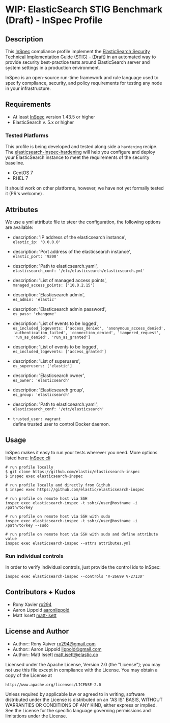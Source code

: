 # WIP: ElasticSearch STIG Benchmark (Draft) - InSpec Profile

## Description

This [InSpec](https://github.com/chef/inspec) compliance profile implement the [ElasticSearch Security Technical Implementation Guide (STIG) - (Draft) ](https://github.com/elastic/elasticsearch-inspec) in an automated way to provide security best-practice tests around ElasticSearch server and system settings in a production environment.

InSpec is an open-source run-time framework and rule language used to specify compliance, security, and policy requirements for testing any node in your infrastructure.

## Requirements

* At least [InSpec](http://inspec.io/) version 1.43.5 or higher
* ElasticSearch v. 5.x or higher

### Tested Platforms

This profile is being developed and tested along side a `hardening` recipe. The [elasticsearch-inspec-hardening](https://github.com/elastic/elasticsearch-inspec-hardening) will help you configure and deploy your ElasticSearch instance to meet the requirements of the security baseline.

- CentOS 7
- RHEL 7

It should work on other platforms, however, we have not yet formally tested it
(PR's welcome) .

## Attributes

We use a yml attribute file to steer the configuration, the following options are available:

  * description: 'IP address of the elasticsearch instance',  
    `elastic_ip: '0.0.0.0'`

  * description: 'Port address of the elasticsearch instance',  
    `elastic_port: '9200'`

  * description: 'Path to elasticsearch.yaml',  
  `elasticsearch_conf: '/etc/elasticsearch/elasticsearch.yml'`

  * description: 'List of managed access points',  
  `managed_access_points: ['10.0.2.15']`

  * description: 'Elasticsearch admin',  
  `es_admin: 'elastic'`

  * description: 'Elasticsearch admin password',  
  `es_pass: 'changeme'`

  * description: 'List of events to be logged',  
  `es_included_logevents:
    ['access_denied',
     'anonymous_access_denied',
     'authentication_failed',
     'connection_denied',
     'tampered_request',
     'run_as_denied',
     'run_as_granted']`

  * description: 'List of events to be logged',  
  `es_included_logevents: ['access_granted']`

  * description: 'List of superusers',  
  `es_superusers: ['elastic']`

  * description: 'Elasticsearch owner',  
  `es_owner: 'elasticsearch'`

  * description: 'Elasticsearch group',  
   `es_group: 'elasticsearch'`

  * description: 'Path to elasticsearch.yaml',  
    `elasticsearch_conf: '/etc/elasticsearch'`

  * `trusted_user: vagrant`  
    define trusted user to control Docker daemon.

## Usage

InSpec makes it easy to run your tests wherever you need. More options listed here: [InSpec cli](http://inspec.io/docs/reference/cli/)

```
# run profile locally
$ git clone https://github.com/elastic/elasticsearch-inspec
$ inspec exec elasticsearch-inspec

# run profile locally and directly from Github
$ inspec exec https://github.com/elastic/elasticsearch-inspec

# run profile on remote host via SSH
inspec exec elasticsearch-inspec -t ssh://user@hostname -i /path/to/key

# run profile on remote host via SSH with sudo
inspec exec elasticsearch-inspec -t ssh://user@hostname -i /path/to/key --sudo

# run profile on remote host via SSH with sudo and define attribute value
inspec exec elasticsearch-inspec --attrs attributes.yml
```

### Run individual controls

In order to verify individual controls, just provide the control ids to InSpec:

```
inspec exec elasticsearch-inspec --controls 'V-26699 V-27130'
```

## Contributors + Kudos

* Rony Xavier [rx294](https://github.com/rx294)
* Aaron Lippold [aaronlippold](https://github.com/aaronlippold)
* Matt Issett [matt-isett](https://github.com/matt-isett)

## License and Author

* Author:: Rony Xaiver <rx294@gmail.com>
* Author:: Aaron Lippold <lippold@gmail.com>
* Author:: Matt Issett <matt.isett@elastic.co>

Licensed under the Apache License, Version 2.0 (the "License");
you may not use this file except in compliance with the License.
You may obtain a copy of the License at

    http://www.apache.org/licenses/LICENSE-2.0

Unless required by applicable law or agreed to in writing, software
distributed under the License is distributed on an "AS IS" BASIS,
WITHOUT WARRANTIES OR CONDITIONS OF ANY KIND, either express or implied.
See the License for the specific language governing permissions and
limitations under the License.
